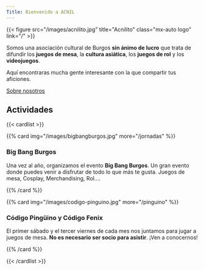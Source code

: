 ```yaml
---
Title: Bienvenido a ACNIL
---
```


{{< figure src="/images/acnilito.jpg" title="Acnilito" class="mx-auto logo" link="/" >}}

Somos una asociación cultural de Burgos **sin ánimo de lucro** que trata de difundir los **juegos de mesa**, la **cultura asiática**, los **juegos de rol** y los **videojuegos**.

Aquí encontraras mucha gente interesante con la que compartir tus aficiones.

<div class="flex justify-end px-5">
<a class="tag tag-black"  href="about">Sobre nosotros</a>
</div>

## Actividades

{{< cardlist >}}

{{% card img="/images/bigbangburgos.jpg" more="/jornadas" %}}

### Big Bang Burgos

Una vez al año, organizamos el evento **Big Bang Burgos**. Un gran evento donde puedes venir a disfrutar de todo lo que más te gusta. Juegos de mesa, Cosplay, Merchandising, Rol....

{{% /card %}}

{{% card img="/images/codigo-pinguino.jpg" more="/pinguino" %}}

### Código Pingüino y Código Fenix

El primer sábado y el tercer viernes de cada mes nos juntamos para jugar a juegos de mesa. **No es necesario ser socio para asistir**. ¡Ven a conocernos!

{{% /card %}}

{{< /cardlist >}}
